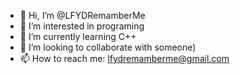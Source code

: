 - 👋 Hi, I’m @LFYDRemamberMe
- 👀 I’m interested in programing
- 🌱 I’m currently learning C++
- 💞️ I’m looking to collaborate with someone)
- 📫 How to reach me: lfydremamberme@gmail.com
